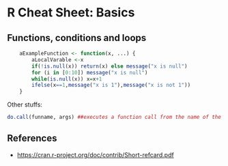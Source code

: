 # R Cheat Sheet: Basics

## Functions, conditions and loops
```r
    aExampleFunction <- function(x, ...) {
        aLocalVarable <-x
        if(!is.null(x)) return(x) else message("x is null")
        for (i in [0:10]) message("x is null")
        while(is.null(x)) x=x+1
        ifelse(x==1,message("x is 1"),message("x is not 1"))
    }
```

Other stuffs:

```r
do.call(funname, args) ##executes a function call from the name of the function and a list of arguments to be passed to it
```
## References

* https://cran.r-project.org/doc/contrib/Short-refcard.pdf